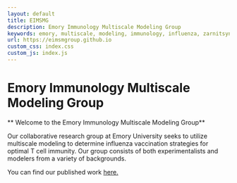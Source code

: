```yaml
---
layout: default
title: EIMSMG
description: Emory Immunology Multiscale Modeling Group
keywords: emory, multiscale, modeling, immunology, influenza, zarnitsyna
url: https://eimsmgroup.github.io
custom_css: index.css
custom_js: index.js
---
```


<!-- Header -->

<div class="header home-header">
    <div class="Grid container">
        <div id="header-text" class="Grid-cell u-size7of8">
            <h1 class="large-title">Emory Immunology Multiscale Modeling Group</h1>
        </div>
    </div>
</div>

** Welcome to the Emory Immunology Multiscale Modeling Group**

Our collaborative research group at Emory University seeks to utilize multiscale modeling to determine influenza vaccination strategies for optimal T cell immunity. Our group consists of both experimentalists and modelers from a variety of backgrounds.

You can find our published work 
                <a href="https://github.com/EIMSMGroup/Published-Work" target="_blank"> here.</a>
        

